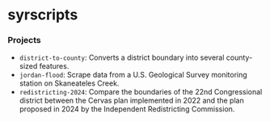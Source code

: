# syrscripts

### Projects

- `district-to-county`: Converts a district boundary into several county-sized
features.
- `jordan-flood`: Scrape data from a U.S. Geological Survey monitoring station on
Skaneateles Creek.
- `redistricting-2024`: Compare the boundaries of the 22nd Congressional district
between the Cervas plan implemented in 2022 and the plan proposed in 2024 by the
Independent Redistricting Commission.